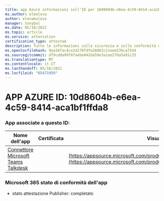 ```yaml
---
title: app Azure informazioni sull'ID per 10d8604b-e6ea-4c59-8414-aca1bf1ffda8
ms.author: elmalova
author: elenamalova
manager: tonybal
ms.date: 05/18/2022
ms.topic: article
ms.service: attestation
certification_type: attested
description: Tutte le informazioni sulla sicurezza e sulla conformità disponibili per 10d8604b-e6ea-4c59-8414-aca1bf1ffda8.
ms.openlocfilehash: 9aa18fac4ce24278fdfe26062c11eee23bca7544
ms.sourcegitcommit: d79cdda99f8faebe842da59e3a1ee27da5a91c25
ms.translationtype: MT
ms.contentlocale: it-IT
ms.lasthandoff: 05/18/2022
ms.locfileid: "65471959"
---
```

# <a name="azure-app-id-10d8604b-e6ea-4c59-8414-aca1bf1ffda8"></a>APP AZURE ID: 10d8604b-e6ea-4c59-8414-aca1bf1ffda8


### <a name="apps-associated-with-this-id"></a>App associate a questo ID:
| **Nome dell'app** | **Certificata** | **Visualizzazione in AppSource** |
|--------------|---------------|-----------------------|
| [Connettore Microsoft Teams Talkdesk](../forward/talkdeskinc1579824950513.talkdesk_for_teams.md) |  | [https://appsource.microsoft.com/product/office/talkdeskinc1579824950513.talkdesk_for_teams](https://appsource.microsoft.com/product/office/talkdeskinc1579824950513.talkdesk_for_teams) |

### <a name="microsoft-365-app-compliance-status"></a>Microsoft 365 stato di conformità dell'app
- stato attestazione Publisher: completato
